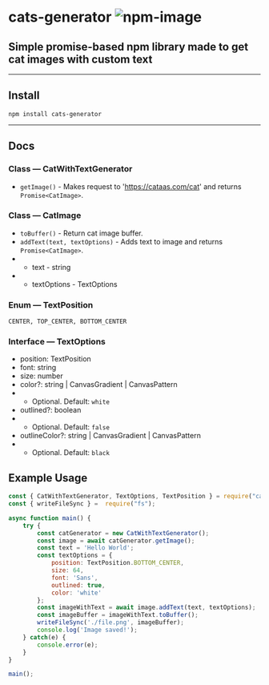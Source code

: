 # cats-generator ![npm-image]
[npm-image]:https://img.shields.io/npm/v/cats-generator.svg?style=flat
Simple promise-based npm library made to get cat images with custom text 
---
---
## Install 
``` 
npm install cats-generator
```
----
## Docs
### Class — CatWithTextGenerator 
* `getImage()` - Makes request to 'https://cataas.com/cat' and returns `Promise<CatImage>`.
### Class — CatImage
* `toBuffer()` - Return cat image buffer.
* `addText(text, textOptions)` - Adds text to image and returns `Promise<CatImage>`.
* * text - string
* * textOptions - TextOptions
### Enum — TextPosition
    CENTER, TOP_CENTER, BOTTOM_CENTER
### Interface — TextOptions
* position: TextPosition
* font: string
* size: number
* color?: string | CanvasGradient | CanvasPattern 
* *  Optional. Default: `white`
* outlined?: boolean
* * Optional. Default: `false`
* outlineColor?: string | CanvasGradient | CanvasPattern
* * Optional. Default: `black`


## Example Usage
```js
const { CatWithTextGenerator, TextOptions, TextPosition } = require("cats-generator");
const { writeFileSync } =  require("fs");

async function main() {
    try {
        const catGenerator = new CatWithTextGenerator();
        const image = await catGenerator.getImage();
        const text = 'Hello World';
        const textOptions = {
            position: TextPosition.BOTTOM_CENTER,
            size: 64,
            font: 'Sans',
            outlined: true, 
            color: 'white'
        };
        const imageWithText = await image.addText(text, textOptions);
        const imageBuffer = imageWithText.toBuffer();
        writeFileSync('./file.png', imageBuffer);
        console.log('Image saved!');
    } catch(e) {
        console.error(e);
    }
}

main();
```
